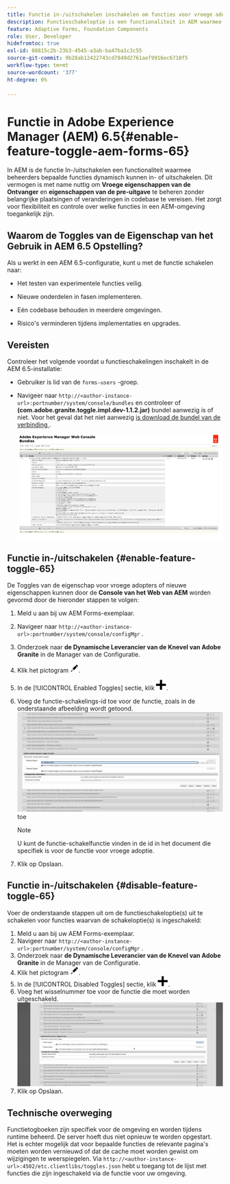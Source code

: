 ```yaml
---
title: Functie in-/uitschakelen inschakelen om functies voor vroege adoptie en pre-release te integreren
description: Functieschakeloptie is een functionaliteit in AEM waarmee beheerders nieuwe functies kunnen inschakelen in een runtimeomgeving.
feature: Adaptive Forms, Foundation Components
role: User, Developer
hidefromtoc: true
exl-id: 08815c2b-23b3-4545-a3ab-ba47ba1c3c55
source-git-commit: 9b28ab12422743cd7849d2761aef9916ec6710f5
workflow-type: tm+mt
source-wordcount: '377'
ht-degree: 0%

---
```


# Functie in Adobe Experience Manager (AEM) 6.5{#enable-feature-toggle-aem-forms-65}

In AEM is de functie In-/uitschakelen een functionaliteit waarmee beheerders bepaalde functies dynamisch kunnen in- of uitschakelen. Dit vermogen is met name nuttig om **Vroege eigenschappen van de Ontvanger** en **eigenschappen van de pre-uitgave** te beheren zonder belangrijke plaatsingen of veranderingen in codebase te vereisen. Het zorgt voor flexibiliteit en controle over welke functies in een AEM-omgeving toegankelijk zijn.

## Waarom de Toggles van de Eigenschap van het Gebruik in AEM 6.5 Opstelling?

Als u werkt in een AEM 6.5-configuratie, kunt u met de functie schakelen naar:

* Het testen van experimentele functies veilig.

* Nieuwe onderdelen in fasen implementeren.

* Eén codebase behouden in meerdere omgevingen.

* Risico&#39;s verminderen tijdens implementaties en upgrades.

## Vereisten

Controleer het volgende voordat u functieschakelingen inschakelt in de AEM 6.5-installatie:

* Gebruiker is lid van de `forms-users` -groep.

* Navigeer naar `http://<author-instance-url>:portnumber/system/console/bundles` en controleer of **(com.adobe.granite.toggle.impl.dev-1.1.2.jar)** bundel aanwezig is of niet. Voor het geval dat het niet aanwezig [ is download de bundel van de verbinding ](https://experience.adobe.com/#/downloads/content/software-distribution/en/aem.html?package=/content/software-distribution/en/details.html/content/dam/aem/public/adobe/packages/cq650/hotfix/com.adobe.granite.toggle.impl.dev-1.1.2%20.jar).

  ![ Toggle van de Eigenschap ](/help/forms/using/assets/feature-toggle-6.5.png)

## Functie in-/uitschakelen {#enable-feature-toggle-65}

De Toggles van de eigenschap voor vroege adopters of nieuwe eigenschappen kunnen door de **Console van het Web van AEM** worden gevormd door de hieronder stappen te volgen:

1. Meld u aan bij uw AEM Forms-exemplaar.
2. Navigeer naar `http://<author-instance-url>:portnumber/system/console/configMgr` .
3. Onderzoek naar **de Dynamische Leverancier van de Knevel van Adobe Granite** in de Manager van de Configuratie.
4. Klik het pictogram ![ potlood-pictogram ](assets/illustratorcc_penciltool_cur_edit_2_17.png).
5. In de [!UICONTROL Enabled Toggles] sectie, klik ![ potlood-pictogram ](assets/aem6forms_add.png).
6. Voeg de functie-schakelings-id toe voor de functie, zoals in de onderstaande afbeelding wordt getoond.
   ![ voeg knevel ](assets/add_toggle_number_forms.png) toe

   >[!NOTE]
   >
   >U kunt de functie-schakelfunctie vinden in de id in het document die specifiek is voor de functie voor vroege adoptie.

7. Klik op Opslaan.

## Functie in-/uitschakelen {#disable-feature-toggle-65}

Voer de onderstaande stappen uit om de functieschakeloptie(s) uit te schakelen voor functies waarvan de schakeloptie(s) is ingeschakeld:

1. Meld u aan bij uw AEM Forms-exemplaar.
2. Navigeer naar `http://<author-instance-url>:portnumber/system/console/configMgr` .
3. Onderzoek naar **de Dynamische Leverancier van de Knevel van Adobe Granite** in de Manager van de Configuratie.
4. Klik het pictogram ![ potlood-pictogram ](assets/illustratorcc_penciltool_cur_edit_2_17.png).
5. In de [!UICONTROL Disabled Toggles] sectie, klik ![ potlood-pictogram ](assets/aem6forms_add.png).
6. Voeg het wisselnummer toe voor de functie die moet worden uitgeschakeld.
   ![ verwijdert knevel ](assets/remove_toggle_feature_forms.png)
7. Klik op Opslaan.

## Technische overweging

Functietogboeken zijn specifiek voor de omgeving en worden tijdens runtime beheerd. De server hoeft dus niet opnieuw te worden opgestart. Het is echter mogelijk dat voor bepaalde functies de relevante pagina&#39;s moeten worden vernieuwd of dat de cache moet worden gewist om wijzigingen te weerspiegelen.
Via `http://<author-instance-url>:4502/etc.clientlibs/toggles.json` hebt u toegang tot de lijst met functies die zijn ingeschakeld via de functie voor uw omgeving.
